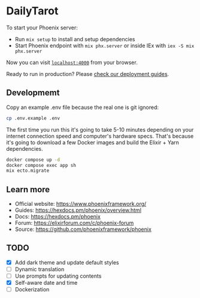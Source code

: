 # DailyTarot

To start your Phoenix server:

* Run `mix setup` to install and setup dependencies
* Start Phoenix endpoint with `mix phx.server` or inside IEx with `iex -S mix phx.server`

Now you can visit [`localhost:4000`](http://localhost:4000) from your browser.

Ready to run in production? Please [check our deployment guides](https://hexdocs.pm/phoenix/deployment.html).

## Developmemt

Copy an example .env file because the real one is git ignored:

```bash
cp .env.example .env
```

The first time you run this it's going to take 5-10 minutes depending on your internet connection speed and computer's hardware specs. That's because it's going to download a few Docker images and build the Elixir + Yarn dependencies.

```bash
docker compose up -d
docker compose exec app sh
mix ecto.migrate
```

## Learn more

* Official website: <https://www.phoenixframework.org/>
* Guides: <https://hexdocs.pm/phoenix/overview.html>
* Docs: <https://hexdocs.pm/phoenix>
* Forum: <https://elixirforum.com/c/phoenix-forum>
* Source: <https://github.com/phoenixframework/phoenix>

## TODO

* [x] Add dark theme and update default styles
* [ ] Dynamic translation
* [ ] Use prompts for updating contents
* [x] Self-aware date and time
* [ ] Dockerization
